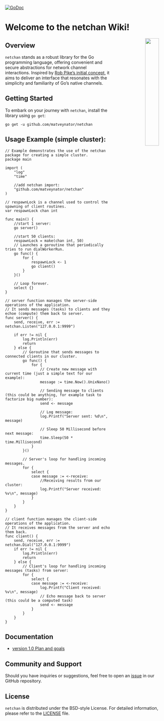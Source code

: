 [![GoDoc](https://godoc.org/github.com/matveynator/netchan?status.svg)](https://godoc.org/github.com/matveynator/netchan?flush=1)

# Welcome to the netchan Wiki!

<p align="right">
<img align="right" property="og:image" src="https://repository-images.githubusercontent.com/710838463/86ad7361-2608-4a70-9197-e66883eb9914" width="30%">
</p>


## Overview
`netchan` stands as a robust library for the Go programming language, offering convenient and secure abstractions for network channel interactions. Inspired by [Rob Pike’s initial concept](https://github.com/matveynator/netchan-old), it aims to deliver an interface that resonates with the simplicity and familiarity of Go’s native channels.

## Getting Started
To embark on your journey with `netchan`, install the library using `go get`:

`go get -u github.com/matveynator/netchan`

## Usage Example (simple cluster):

```
// Example demonstrates the use of the netchan package for creating a simple cluster.
package main

import (
	"log"
	"time"

	//add netchan import:
	"github.com/matveynator/netchan"
)

// respawnLock is a channel used to control the spawning of client routines.
var respawnLock chan int

func main() {
	//start 1 server:
	go server()

	//start 50 clients:
	respawnLock = make(chan int, 50)
	// Launches a goroutine that periodically tries to run dialWorkerRun.
	go func() {
		for {
			respawnLock <- 1
			go client()
		}
	}()

	// Loop forever.
	select {}
}

// server function manages the server-side operations of the application.
// It sends messages (tasks) to clients and they echoe (compute) them back to server.
func server() {
	send, receive, err := netchan.Listen("127.0.0.1:9999")

	if err != nil {
		log.Println(err)
		return
	} else {
		// Goroutine that sends messages to connected clients in our cluster.
		go func() {
			for {
				// Create new message with current time (just a simple text for our example):
				message := time.Now().UnixNano()

				// Sending message to clients (this could be anything, for example task to factorize big number):
				send <- message

				// Log message:
				log.Printf("Server sent: %d\n", message)

				// Sleep 50 Millisecond before next message:
				time.Sleep(50 * time.Millisecond)
			}
		}()

		// Server's loop for handling incoming messages.
		for {
			select {
			case message := <-receive:
				//Receiving results from our cluster:
				log.Printf("Server received: %v\n", message)
			}
		}
	}
}

// client function manages the client-side operations of the application.
// It receives messages from the server and echo them back.
func client() {
	send, receive, err := netchan.Dial("127.0.0.1:9999")
	if err != nil {
		log.Println(err)
		return
	} else {
		// Client's loop for handling incoming messages (tasks) from server:
		for {
			select {
			case message := <-receive:
				log.Printf("Client received: %v\n", message)
				// Echo message back to server (this could be a computed task)
				send <- message
			}
		}
	}
}
```

## Documentation
- [version 1.0 Plan and goals](wiki/v1-plan.md)

## Community and Support
  Should you have inquiries or suggestions, feel free to open an [issue](https://github.com/matveynator/netchan/issues) in our GitHub repository.

## License
  `netchan` is distributed under the BSD-style License. For detailed information, please refer to the [LICENSE](https://github.com/matveynator/netchan/blob/master/LICENSE) file.

